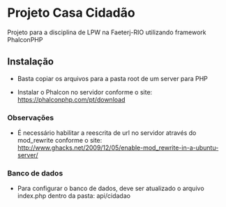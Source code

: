 # Projeto Casa Cidadão
Projeto para a disciplina de LPW na Faeterj-RIO utilizando framework PhalconPHP

## Instalação

* Basta copiar os arquivos para a pasta root de um server para PHP

* Instalar o Phalcon no servidor conforme o site: https://phalconphp.com/pt/download


### Observações

* É necessário habilitar a reescrita de url no servidor através do mod_rewrite conforme o site:
http://www.ghacks.net/2009/12/05/enable-mod_rewrite-in-a-ubuntu-server/



### Banco de dados

* Para configurar o banco de dados, deve ser atualizado o arquivo index.php dentro da pasta: api/cidadao
